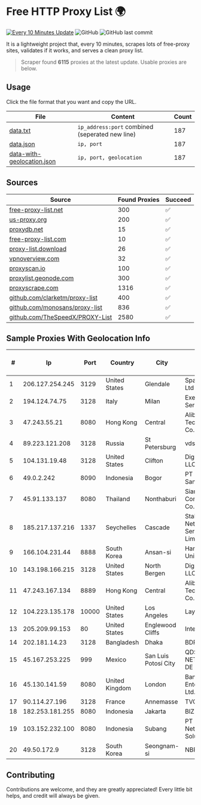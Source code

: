 
# Free HTTP Proxy List 🌍

[![Every 10 Minutes Update](https://github.com/mertguvencli/http-proxy-list/actions/workflows/main.yml/badge.svg?branch=main)](https://github.com/mertguvencli/http-proxy-list/actions/workflows/main.yml)
![GitHub](https://img.shields.io/github/license/mertguvencli/http-proxy-list)
![GitHub last commit](https://img.shields.io/github/last-commit/mertguvencli/http-proxy-list)

It is a lightweight project that, every 10 minutes, scrapes lots of free-proxy sites, validates if it works, and serves a clean proxy list.


> Scraper found **6115** proxies at the latest update. Usable proxies are below.

## Usage

Click the file format that you want and copy the URL.


|File|Content|Count|
|----|-------|-----|
|[data.txt](https://raw.githubusercontent.com/mertguvencli/http-proxy-list/main/proxy-list/data.txt)|`ip_address:port` combined (seperated new line)|187|
|[data.json](https://raw.githubusercontent.com/mertguvencli/http-proxy-list/main/proxy-list/data.json)|`ip, port`|187|
|[data-with-geolocation.json](https://raw.githubusercontent.com/mertguvencli/http-proxy-list/main/proxy-list/data-with-geolocation.json)|`ip, port, geolocation`|187|

## Sources

|Source|Found Proxies|Succeed|
|------|-------------|-------|
|[free-proxy-list.net](https://free-proxy-list.net)|300|✅|
|[us-proxy.org](https://www.us-proxy.org)|200|✅|
|[proxydb.net](http://proxydb.net)|15|✅|
|[free-proxy-list.com](https://free-proxy-list.com/?page=&port=&type%5B%5D=http&type%5B%5D=https&up_time=0&search=Search)|10|✅|
|[proxy-list.download](https://www.proxy-list.download/HTTP)|26|✅|
|[vpnoverview.com](https://vpnoverview.com/privacy/anonymous-browsing/free-proxy-servers)|32|✅|
|[proxyscan.io](https://www.proxyscan.io)|100|✅|
|[proxylist.geonode.com](https://proxylist.geonode.com/api/proxy-list?limit=300&page=1&sort_by=lastChecked&sort_type=desc&protocols=http,https)|300|✅|
|[proxyscrape.com](https://api.proxyscrape.com/v2/?request=displayproxies&protocol=http&timeout=10000&country=all&ssl=all&anonymity=all)|1316|✅|
|[github.com/clarketm/proxy-list](https://raw.githubusercontent.com/clarketm/proxy-list/master/proxy-list-raw.txt)|400|✅|
|[github.com/monosans/proxy-list](https://raw.githubusercontent.com/monosans/proxy-list/main/proxies/http.txt)|836|✅|
|[github.com/TheSpeedX/PROXY-List](https://raw.githubusercontent.com/TheSpeedX/PROXY-List/master/http.txt)|2580|✅|


## Sample Proxies With Geolocation Info

|#|Ip|Port|Country|City|Internet Service Provider|
|-|--|----|-------|----|-------------------------|
|1|206.127.254.245|3129|United States|Glendale|Spartan Host Ltd|
|2|194.124.74.75|3128|Italy|Milan|Executive Service S.R.L.|
|3|47.243.55.21|8080|Hong Kong|Central|Alibaba (US) Technology Co., Ltd.|
|4|89.223.121.208|3128|Russia|St Petersburg|vds|
|5|104.131.19.48|3128|United States|Clifton|DigitalOcean, LLC|
|6|49.0.2.242|8090|Indonesia|Bogor|PT Usaha Adi Sanggoro|
|7|45.91.133.137|8080|Thailand|Nonthaburi|Siamdata Communication Co., ltd.|
|8|185.217.137.216|1337|Seychelles|Cascade|Stallion Network Services Limited|
|9|166.104.231.44|8888|South Korea|Ansan-si|Hanyang University|
|10|143.198.166.215|3128|United States|North Bergen|DigitalOcean, LLC|
|11|47.243.167.134|8889|Hong Kong|Central|Alibaba (US) Technology Co., Ltd.|
|12|104.223.135.178|10000|United States|Los Angeles|LayerHost|
|13|205.209.99.153|80|United States|Englewood Cliffs|Interserver, Inc|
|14|202.181.14.23|3128|Bangladesh|Dhaka|BDPEER|
|15|45.167.253.225|999|Mexico|San Luis Potosí City|QDS NETWORKS SA DE CV|
|16|45.130.141.59|8080|United Kingdom|London|Bangmod Enterprise Co., Ltd.|
|17|90.114.27.196|3128|France|Annemasse|TVCCONV|
|18|182.253.181.255|8080|Indonesia|Jakarta|BIZNET|
|19|103.152.232.100|8080|Indonesia|Subang|PT Kingpolah Network Solutions|
|20|49.50.172.9|3128|South Korea|Seongnam-si|NBP|



## Contributing

Contributions are welcome, and they are greatly appreciated! Every
little bit helps, and credit will always be given.

